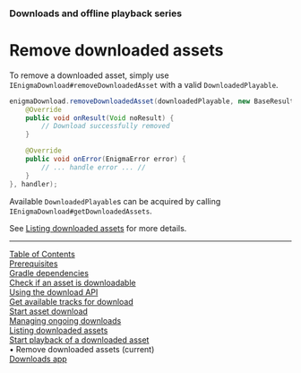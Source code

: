 ### Downloads and offline playback series
# Remove downloaded assets
To remove a downloaded asset, simply use `IEnigmaDownload#removeDownloadedAsset` with a valid
`DownloadedPlayable`.

```java
enigmaDownload.removeDownloadedAsset(downloadedPlayable, new BaseResultHandler<Void>() {
    @Override
    public void onResult(Void noResult) {
        // Download successfully removed
    }

    @Override
    public void onError(EnigmaError error) {
        // ... handle error ... //
    }
}, handler);
```

Available `DownloadedPlayable`s can be acquired by calling `IEnigmaDownload#getDownloadedAssets`.

See [Listing downloaded assets](list_downloads.md) for more details.


___
[Table of Contents](../index.md)<br/>
[Prerequisites](prerequisites.md)<br/>
[Gradle dependencies](dependencies.md)<br/>
[Check if an asset is downloadable](check_downloadability.md)<br/>
[Using the download API](enigma_download.md)<br/>
[Get available tracks for download](get_download_info.md)<br/>
[Start asset download](start_download.md)<br/>
[Managing ongoing downloads](ongoing_downloads.md)<br/>
[Listing downloaded assets](list_downloads.md)<br/>
[Start playback of a downloaded asset](play_download.md)<br/>
&bull; Remove downloaded assets (current)<br/>
[Downloads app](example_app.md)<br/>
